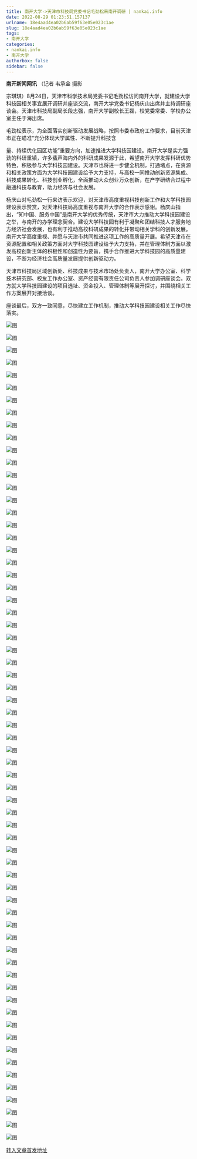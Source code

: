 ```yaml
---
title: 南开大学->天津市科技局党委书记毛劲松来南开调研 | nankai.info
date: 2022-08-29 01:23:51.157137
urlname: 18e4aad4ea02b6ab59f63e05e023c1ae
slug: 18e4aad4ea02b6ab59f63e05e023c1ae
tags: 
- 南开大学
categories:
- nankai.info
- 南开大学
authorbox: false
sidebar: false
---
```

**南开新闻网讯** （记者 韦承金 摄影

宗琪琪）8月24日，天津市科学技术局党委书记毛劲松访问南开大学，就建设大学科技园相关事宜展开调研并座谈交流，南开大学党委书记杨庆山出席并主持调研座谈会。天津市科技局副局长段志强，南开大学副校长王磊，校党委常委、学校办公室主任于海出席。

毛劲松表示，为全面落实创新驱动发展战略，按照市委市政府工作要求，目前天津市正在瞄准“充分体现大学属性、不断提升科技含
<!--more-->
量、持续优化园区功能”重要方向，加速推进大学科技园建设。南开大学是实力强劲的科研重镇，许多蜚声海内外的科研成果发源于此，希望南开大学发挥科研优势特色，积极参与大学科技园建设。天津市也将进一步健全机制，打通堵点，在资源和相关政策方面为大学科技园建设给予大力支持，与高校一同推动创新资源集成、科技成果转化、科技创业孵化，全面推动大众创业万众创新，在产学研结合过程中融通科技与教育，助力经济与社会发展。

杨庆山对毛劲松一行来访表示欢迎，对天津市高度重视科技创新工作和大学科技园建设表示赞赏，对天津科技局高度重视与南开大学的合作表示感谢。杨庆山指出，“知中国、服务中国”是南开大学的优秀传统，天津市大力推动大学科技园建设之举，与南开的办学理念契合。建设大学科技园有利于凝聚和团结科技人才服务地方经济社会发展，也有利于推动高校科研成果的转化并带动相关学科的创新发展。南开大学高度重视、并愿与天津市共同推进这项工作的高质量开展。希望天津市在资源配置和相关政策方面对大学科技园建设给予大力支持，并在管理体制方面以激发高校创新主体的积极性和创造性为要旨，携手合作推进大学科技园的高质量建设，不断为经济社会高质量发展提供创新驱动力。

天津市科技局区域创新处、科技成果与技术市场处负责人，南开大学办公室、科学技术研究部、校友工作办公室、资产经营有限责任公司负责人参加调研座谈会。双方就大学科技园建设的项目选址、资金投入、管理体制等展开探讨，并围绕相关工作方案展开对接洽谈。

座谈最后，双方一致同意，尽快建立工作机制，推动大学科技园建设相关工作尽快落实。

![图](http://news.nankai.edu.cn/ywsd/system/2022/08/24/g)

![图](http://news.nankai.edu.cn/ywsd/system/2022/08/24/p)

![图](http://news.nankai.edu.cn/ywsd/system/2022/08/24/j)

![图](http://news.nankai.edu.cn/ywsd/system/2022/08/24/)

![图](http://news.nankai.edu.cn/ywsd/system/2022/08/24/4)

![图](http://news.nankai.edu.cn/ywsd/system/2022/08/24/8)

![图](http://news.nankai.edu.cn/ywsd/system/2022/08/24/b)

![图](http://news.nankai.edu.cn/ywsd/system/2022/08/24/6)

![图](http://news.nankai.edu.cn/ywsd/system/2022/08/24/3)

![图](http://news.nankai.edu.cn/ywsd/system/2022/08/24/8)

![图](http://news.nankai.edu.cn/ywsd/system/2022/08/24/5)

![图](http://news.nankai.edu.cn/ywsd/system/2022/08/24/a)

![图](http://news.nankai.edu.cn/ywsd/system/2022/08/24/_)

![图](http://news.nankai.edu.cn/ywsd/system/2022/08/24/8)

![图](http://news.nankai.edu.cn/ywsd/system/2022/08/24/1)

![图](http://news.nankai.edu.cn/ywsd/system/2022/08/24/4)

![图](http://news.nankai.edu.cn/ywsd/system/2022/08/24/7)

![图](http://news.nankai.edu.cn/ywsd/system/2022/08/24/4)

![图](http://news.nankai.edu.cn/ywsd/system/2022/08/24/0)

![图](http://news.nankai.edu.cn/ywsd/system/2022/08/24/0)

![图](http://news.nankai.edu.cn/ywsd/system/2022/08/24/0)

![图](http://news.nankai.edu.cn/ywsd/system/2022/08/24/3)

![图](http://news.nankai.edu.cn/ywsd/system/2022/08/24/0)

![图](http://news.nankai.edu.cn/ywsd/system/2022/08/24/0)

![图](http://news.nankai.edu.cn/)

![图](http://news.nankai.edu.cn/ywsd/system/2022/08/24/4)

![图](http://news.nankai.edu.cn/ywsd/system/2022/08/24/7)

![图](http://news.nankai.edu.cn/ywsd/system/2022/08/24/4)

![图](http://news.nankai.edu.cn/)

![图](http://news.nankai.edu.cn/ywsd/system/2022/08/24/0)

![图](http://news.nankai.edu.cn/ywsd/system/2022/08/24/0)

![图](http://news.nankai.edu.cn/ywsd/system/2022/08/24/0)

![图](http://news.nankai.edu.cn/)

![图](http://news.nankai.edu.cn/ywsd/system/2022/08/24/3)

![图](http://news.nankai.edu.cn/ywsd/system/2022/08/24/0)

![图](http://news.nankai.edu.cn/ywsd/system/2022/08/24/0)

![图](http://news.nankai.edu.cn/)

![图](http://news.nankai.edu.cn/ywsd/system/2022/08/24/c)

![图](http://news.nankai.edu.cn/ywsd/system/2022/08/24/i)

![图](http://news.nankai.edu.cn/ywsd/system/2022/08/24/p)

![图](http://news.nankai.edu.cn/)

![图](http://news.nankai.edu.cn/ywsd/system/2022/08/24/n)

![图](http://news.nankai.edu.cn/ywsd/system/2022/08/24/c)

![图](http://news.nankai.edu.cn/ywsd/system/2022/08/24/)

![图](http://news.nankai.edu.cn/ywsd/system/2022/08/24/u)

![图](http://news.nankai.edu.cn/ywsd/system/2022/08/24/d)

![图](http://news.nankai.edu.cn/ywsd/system/2022/08/24/e)

![图](http://news.nankai.edu.cn/ywsd/system/2022/08/24/)

![图](http://news.nankai.edu.cn/ywsd/system/2022/08/24/i)

![图](http://news.nankai.edu.cn/ywsd/system/2022/08/24/a)

![图](http://news.nankai.edu.cn/ywsd/system/2022/08/24/k)

![图](http://news.nankai.edu.cn/ywsd/system/2022/08/24/n)

![图](http://news.nankai.edu.cn/ywsd/system/2022/08/24/a)

![图](http://news.nankai.edu.cn/ywsd/system/2022/08/24/n)

![图](http://news.nankai.edu.cn/ywsd/system/2022/08/24/)

![图](http://news.nankai.edu.cn/ywsd/system/2022/08/24/s)

![图](http://news.nankai.edu.cn/ywsd/system/2022/08/24/w)

![图](http://news.nankai.edu.cn/ywsd/system/2022/08/24/e)

![图](http://news.nankai.edu.cn/ywsd/system/2022/08/24/n)

![图](http://news.nankai.edu.cn/)

![图](http://news.nankai.edu.cn/)

![图](http://news.nankai.edu.cn/ywsd/system/2022/08/24/:)

![图](http://news.nankai.edu.cn/ywsd/system/2022/08/24/p)

![图](http://news.nankai.edu.cn/ywsd/system/2022/08/24/t)

![图](http://news.nankai.edu.cn/ywsd/system/2022/08/24/t)

![图](http://news.nankai.edu.cn/ywsd/system/2022/08/24/h)

[转入文章首发地址](http://news.nankai.edu.cn/ywsd/system/2022/08/24/030052495.shtml)